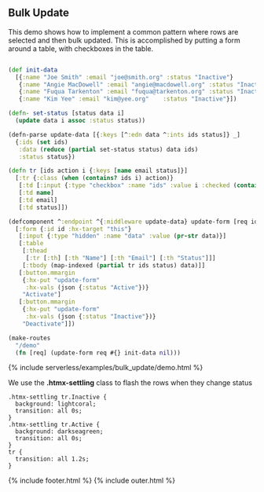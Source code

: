 ## Bulk Update

This demo shows how to implement a common pattern where rows are selected and then bulk updated. This is accomplished by putting a form around a table, with checkboxes in the table.

```clojure

(def init-data
  [{:name "Joe Smith" :email "joe@smith.org" :status "Inactive"}
   {:name "Angie MacDowell" :email "angie@macdowell.org" :status "Inactive"}
   {:name "Fuqua Tarkenton" :email "fuqua@tarkenton.org" :status "Inactive"}
   {:name "Kim Yee"	:email "kim@yee.org"	:status "Inactive"}])

(defn- set-status [status data i]
  (update data i assoc :status status))

(defn-parse update-data [{:keys [^:edn data ^:ints ids status]} _]
  {:ids (set ids)
   :data (reduce (partial set-status status) data ids)
   :status status})

(defn tr [ids action i {:keys [name email status]}]
  [:tr {:class (when (contains? ids i) action)}
   [:td [:input {:type "checkbox" :name "ids" :value i :checked (contains? ids i)}]]
   [:td name]
   [:td email]
   [:td status]])

(defcomponent ^:endpoint ^{:middleware update-data} update-form [req ids ^:json data status]
  [:form {:id id :hx-target "this"}
   [:input {:type "hidden" :name "data" :value (pr-str data)}]
   [:table
    [:thead
     [:tr [:th] [:th "Name"] [:th "Email"] [:th "Status"]]]
    [:tbody (map-indexed (partial tr ids status) data)]]
   [:button.mmargin
    {:hx-put "update-form"
     :hx-vals (json {:status "Active"})}
    "Activate"]
   [:button.mmargin
    {:hx-put "update-form"
     :hx-vals (json {:status "Inactive"})}
    "Deactivate"]])

(make-routes
  "/demo"
  (fn [req] (update-form req #{} init-data nil)))
```

{% include serverless/examples/bulk_update/demo.html %}

We use the **.htmx-settling** class to flash the rows when they change status

```
.htmx-settling tr.Inactive {
  background: lightcoral;
  transition: all 0s;
}
.htmx-settling tr.Active {
  background: darkseagreen;
  transition: all 0s;
}
tr {
  transition: all 1.2s;
}
```

{% include footer.html %}
{% include outer.html %}
